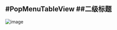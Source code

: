 #PopMenuTableView
##二级标题
--------
![image](https://github.com/OccasionallyPassing/PopMenuTableView/raw/ProjectScreenshots/Snip20161214_3.png)
